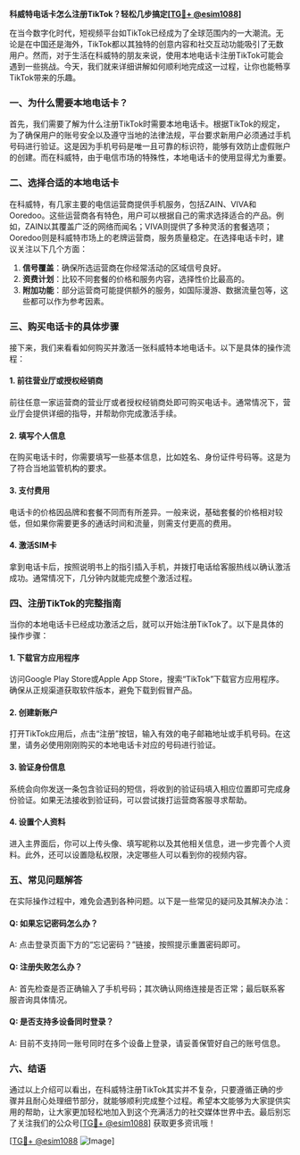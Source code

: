 **科威特电话卡怎么注册TikTok？轻松几步搞定[[TG💪+ @esim1088](https://t.me/s/esim1088)]**

在当今数字化时代，短视频平台如TikTok已经成为了全球范围内的一大潮流。无论是在中国还是海外，TikTok都以其独特的创意内容和社交互动功能吸引了无数用户。然而，对于生活在科威特的朋友来说，使用本地电话卡注册TikTok可能会遇到一些挑战。今天，我们就来详细讲解如何顺利地完成这一过程，让你也能畅享TikTok带来的乐趣。

### 一、为什么需要本地电话卡？

首先，我们需要了解为什么注册TikTok时需要本地电话卡。根据TikTok的规定，为了确保用户的账号安全以及遵守当地的法律法规，平台要求新用户必须通过手机号码进行验证。这是因为手机号码是唯一且可靠的标识符，能够有效防止虚假账户的创建。而在科威特，由于电信市场的特殊性，本地电话卡的使用显得尤为重要。

### 二、选择合适的本地电话卡

在科威特，有几家主要的电信运营商提供手机服务，包括ZAIN、VIVA和Ooredoo。这些运营商各有特色，用户可以根据自己的需求选择适合的产品。例如，ZAIN以其覆盖广泛的网络而闻名；VIVA则提供了多种灵活的套餐选项；Ooredoo则是科威特市场上的老牌运营商，服务质量稳定。在选择电话卡时，建议关注以下几个方面：

1. **信号覆盖**：确保所选运营商在你经常活动的区域信号良好。
2. **资费计划**：比较不同套餐的价格和服务内容，选择性价比最高的。
3. **附加功能**：部分运营商可能提供额外的服务，如国际漫游、数据流量包等，这些都可以作为参考因素。

### 三、购买电话卡的具体步骤

接下来，我们来看看如何购买并激活一张科威特本地电话卡。以下是具体的操作流程：

#### 1. 前往营业厅或授权经销商
前往任意一家运营商的营业厅或者授权经销商处即可购买电话卡。通常情况下，营业厅会提供详细的指导，并帮助你完成激活手续。

#### 2. 填写个人信息
在购买电话卡时，你需要填写一些基本信息，比如姓名、身份证件号码等。这是为了符合当地监管机构的要求。

#### 3. 支付费用
电话卡的价格因品牌和套餐不同而有所差异。一般来说，基础套餐的价格相对较低，但如果你需要更多的通话时间和流量，则需支付更高的费用。

#### 4. 激活SIM卡
拿到电话卡后，按照说明书上的指引插入手机，并拨打电话给客服热线以确认激活成功。通常情况下，几分钟内就能完成整个激活过程。

### 四、注册TikTok的完整指南

当你的本地电话卡已经成功激活之后，就可以开始注册TikTok了。以下是具体的操作步骤：

#### 1. 下载官方应用程序
访问Google Play Store或Apple App Store，搜索“TikTok”下载官方应用程序。确保从正规渠道获取软件版本，避免下载到假冒产品。

#### 2. 创建新账户
打开TikTok应用后，点击“注册”按钮，输入有效的电子邮箱地址或手机号码。在这里，请务必使用刚刚购买的本地电话卡对应的号码进行验证。

#### 3. 验证身份信息
系统会向你发送一条包含验证码的短信，将收到的验证码填入相应位置即可完成身份验证。如果无法接收到验证码，可以尝试拨打运营商客服寻求帮助。

#### 4. 设置个人资料
进入主界面后，你可以上传头像、填写昵称以及其他相关信息，进一步完善个人资料。此外，还可以设置隐私权限，决定哪些人可以看到你的视频内容。

### 五、常见问题解答

在实际操作过程中，难免会遇到各种问题。以下是一些常见的疑问及其解决办法：

#### Q: 如果忘记密码怎么办？
A: 点击登录页面下方的“忘记密码？”链接，按照提示重置密码即可。

#### Q: 注册失败怎么办？
A: 首先检查是否正确输入了手机号码；其次确认网络连接是否正常；最后联系客服咨询具体情况。

#### Q: 是否支持多设备同时登录？
A: 目前不支持同一账号同时在多个设备上登录，请妥善保管好自己的账号信息。

### 六、结语

通过以上介绍可以看出，在科威特注册TikTok其实并不复杂，只要遵循正确的步骤并且耐心处理细节部分，就能够顺利完成整个过程。希望本文能够为大家提供实用的帮助，让大家更加轻松地加入到这个充满活力的社交媒体世界中去。最后别忘了关注我们的公众号[[TG💪+ @esim1088](https://t.me/s/esim1088)] 获取更多资讯哦！

[[TG💪+ @esim1088](https://t.me/s/esim1088) ![Image](https://i.postimg.cc/4NQfJmqS/Snipaste-2025-05-13-00-14-12.png)]